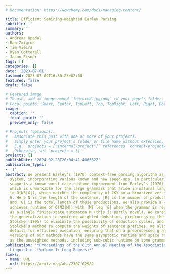 ```yaml
---
# Documentation: https://wowchemy.com/docs/managing-content/

title: Efficient Semiring-Weighted Earley Parsing
subtitle: ''
summary: ''
authors:
- Andreas Opedal
- Ran Zmigrod
- Tim Vieira
- Ryan Cotterell
- Jason Eisner
tags: []
categories: []
date: '2023-07-01'
lastmod: 2023-07-09T16:30:25+02:00
featured: false
draft: false

# Featured image
# To use, add an image named `featured.jpg/png` to your page's folder.
# Focal points: Smart, Center, TopLeft, Top, TopRight, Left, Right, BottomLeft, Bottom, BottomRight.
image:
  caption: ''
  focal_point: ''
  preview_only: false

# Projects (optional).
#   Associate this post with one or more of your projects.
#   Simply enter your project's folder or file name without extension.
#   E.g. `projects = ["internal-project"]` references `content/project/deep-learning/index.md`.
#   Otherwise, set `projects = []`.
projects: []
publishDate: '2024-02-28T20:04:41.406562Z'
publication_types:
- '1'
abstract: We present Earley’s (1970) context-free parsing algorithm as a deduction
  system, incorporating various known and new speed-ups. In particular, our presentation
  supports a known worst-case runtime improvement from Earley’s (1970) O(N3|G||R|),
  which is unworkable for the large grammars that arise in natural language processing,
  to O(N3|G|), which matches the complexity of CKY on a binarized version of the grammar
  G. Here N is the length of the sentence, |R| is the number of productions in G,
  and |G| is the total length of those productions. We also provide a version that
  achieves runtime of O(N3|M|) with |M| leq |G| when the grammar is represented compactly
  as a single finite-state automaton M (this is partly novel). We carefully treat
  the generalization to semiring-weighted deduction, preprocessing the grammar like
  Stolcke (1995) to eliminate the possibility of deduction cycles, and further generalize
  Stolcke’s method to compute the weights of sentence prefixes. We also provide implementation
  details for efficient execution, ensuring that on a preprocessed grammar, the semiring-weighted
  versions of our methods have the same asymptotic runtime and space requirements
  as the unweighted methods, including sub-cubic runtime on some grammars.
publication: '*Proceedings of the 61th Annual Meeting of the Association for Computational
  Linguistics (Volume 1: Long Papers)*'
links:
- name: URL
  url: https://arxiv.org/abs/2307.02982
---
```

